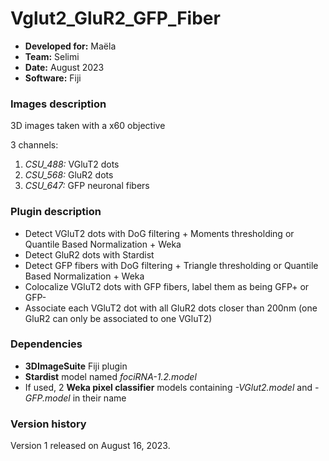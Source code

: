 # Vglut2_GluR2_GFP_Fiber

* **Developed for:** Maëla
* **Team:** Selimi
* **Date:** August 2023
* **Software:** Fiji

### Images description

3D images taken with a x60 objective

3 channels:
  1. *CSU_488:* VGluT2 dots
  2. *CSU_568:* GluR2 dots
  2. *CSU_647:* GFP neuronal fibers

### Plugin description

* Detect VGluT2 dots with DoG filtering + Moments thresholding or Quantile Based Normalization + Weka
* Detect GluR2 dots with Stardist
* Detect GFP fibers with DoG filtering + Triangle thresholding or Quantile Based Normalization + Weka
* Colocalize VGluT2 dots with GFP fibers, label them as being GFP+ or GFP-
* Associate each VGluT2 dot with all GluR2 dots closer than 200nm (one GluR2 can only be associated to one VGluT2)

### Dependencies

* **3DImageSuite** Fiji plugin
* **Stardist** model named *fociRNA-1.2.model*
* If used, 2 **Weka pixel classifier** models containing *-VGlut2.model* and  *-GFP.model* in their name
 

### Version history

Version 1 released on August 16, 2023.
